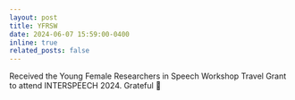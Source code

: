 ```yaml
---
layout: post
title: YFRSW
date: 2024-06-07 15:59:00-0400
inline: true
related_posts: false
---
```

Received the Young Female Researchers in Speech Workshop Travel Grant to attend INTERSPEECH 2024. Grateful 🙌
